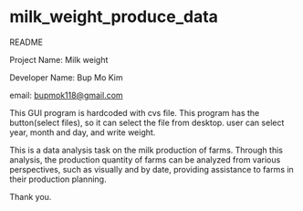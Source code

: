 # milk_weight_produce_data
README

Project Name: Milk weight

Developer Name: Bup Mo Kim

email: bupmok118@gmail.com

This GUI program is hardcoded with cvs file.
This program has the button(select files), so it can select the file from desktop.
user can select year, month and day, and write weight.

This is a data analysis task on the milk production of farms. Through this analysis, the production quantity of farms can be analyzed from various perspectives, such as visually and by date, providing assistance to farms in their production planning.

Thank you.
 
